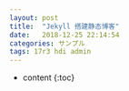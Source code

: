 ```yaml
---
layout: post
title:  "Jekyll 搭建静态博客"
date:   2018-12-25 22:14:54
categories: サンプル
tags: 17r3 hdi admin
---
```


* content
{:toc}
